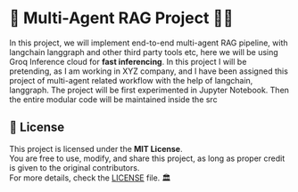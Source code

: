 # 🎇  Multi-Agent RAG Project 🚀🎆
In this project, we will implement end-to-end multi-agent RAG pipeline, with langchain langgraph and other third party tools etc, here we will be using Groq Inference cloud for
**fast inferencing**.
In this project I will be pretending, as I am  working in XYZ company, and I have been assigned this project of multi-agent related workflow with the help of langchain, langgraph.
The project will be first experimented in Jupyter Notebook.
Then the entire modular code will be maintained inside the  src

## 📜 License
This project is licensed under the **MIT License**.  
You are free to use, modify, and share this project, as long as proper credit is given to the original contributors.  
For more details, check the [LICENSE](LICENSE) file. 🏛️


